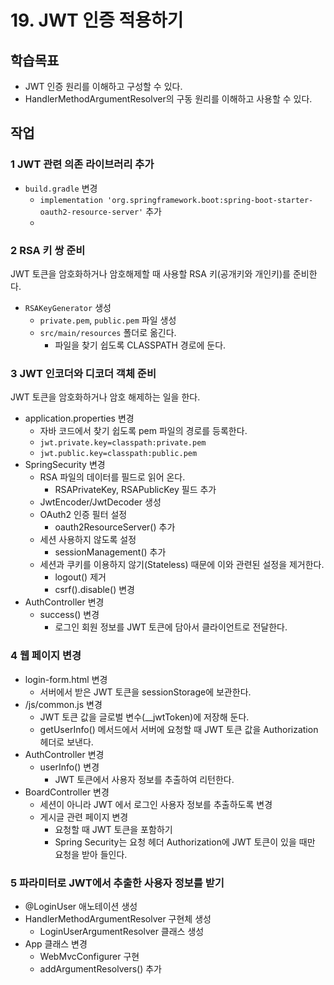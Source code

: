 # 19. JWT 인증 적용하기

## 학습목표

- JWT 인증 원리를 이해하고 구성할 수 있다.
- HandlerMethodArgumentResolver의 구동 원리를 이해하고 사용할 수 있다.

## 작업

### 1 JWT 관련 의존 라이브러리 추가

- `build.gradle` 변경
  - `implementation 'org.springframework.boot:spring-boot-starter-oauth2-resource-server'` 추가
  - 
### 2 RSA 키 쌍 준비

JWT 토큰을 암호화하거나 암호해제할 때 사용할 RSA 키(공개키와 개인키)를 준비한다.

- `RSAKeyGenerator` 생성
  - `private.pem`, `public.pem` 파일 생성
  - `src/main/resources` 폴더로 옮긴다.
    - 파일을 찾기 쉽도록 CLASSPATH 경로에 둔다.

### 3 JWT 인코더와 디코더 객체 준비

JWT 토큰을 암호화하거나 암호 해제하는 일을 한다.

- application.properties 변경
  - 자바 코드에서 찾기 쉽도록 pem 파일의 경로를 등록한다.
  - `jwt.private.key=classpath:private.pem`
  - `jwt.public.key=classpath:public.pem`
- SpringSecurity 변경
  - RSA 파일의 데이터를 필드로 읽어 온다.
    - RSAPrivateKey, RSAPublicKey 필드 추가
  - JwtEncoder/JwtDecoder 생성
  - OAuth2 인증 필터 설정
    - oauth2ResourceServer() 추가
  - 세션 사용하지 않도록 설정
    - sessionManagement() 추가
  - 세션과 쿠키를 이용하지 않기(Stateless) 때문에 이와 관련된 설정을 제거한다.
    - logout() 제거
    - csrf().disable() 변경
- AuthController 변경
  - success() 변경
    - 로그인 회원 정보를 JWT 토큰에 담아서 클라이언트로 전달한다.

### 4 웹 페이지 변경

- login-form.html 변경
  - 서버에서 받은 JWT 토큰을 sessionStorage에 보관한다.
- /js/common.js 변경
  - JWT 토큰 값을 글로벌 변수(__jwtToken)에 저장해 둔다.
  - getUserInfo() 메서드에서 서버에 요청할 때 JWT 토큰 값을 Authorization 헤더로 보낸다.
- AuthController 변경
  - userInfo() 변경
    - JWT 토큰에서 사용자 정보를 추출하여 리턴한다.
- BoardController 변경
  - 세션이 아니라 JWT 에서 로그인 사용자 정보를 추출하도록 변경
  - 게시글 관련 페이지 변경
    - 요청할 때 JWT 토큰을 포함하기
    - Spring Security는 요청 헤더 Authorization에 JWT 토큰이 있을 때만 요청을 받아 들인다.

### 5 파라미터로 JWT에서 추출한 사용자 정보를 받기

- @LoginUser 애노테이션 생성
- HandlerMethodArgumentResolver 구현체 생성
  - LoginUserArgumentResolver 클래스 생성
- App 클래스 변경
  - WebMvcConfigurer 구현
  - addArgumentResolvers() 추가